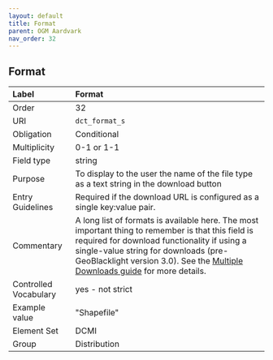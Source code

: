 ```yaml
---
layout: default
title: Format
parent: OGM Aardvark
nav_order: 32
---
```


## Format

| Label                 | Format                                                                                                                                                                                                                                                                                        |
|:----------------------|:----------------------------------------------------------------------------------------------------------------------------------------------------------------------------------------------------------------------------------------------------------------------------------------------|
| Order           | 32                                                                                                                                                                                                                                                                                            |
| URI                   | `dct_format_s`                                                                                                                                                                                                                                                                                |
| Obligation            | Conditional                                                                                                                                                                                                                                                                                   |
| Multiplicity          | 0-1 or 1-1                                                                                                                                                                                                                                                                                    |
| Field type            | string                                                                                                                                                                                                                                                                                        |
| Purpose               | To display to the user the name of the file type as a text string in the download button                                                                                                                                                                                                      |
| Entry Guidelines      | Required if the download URL is configured as a single key:value pair.                                                                                                                                                                                                                        |
| Commentary            | A long list of formats is available here. The most important thing to remember is that this field is required for download functionality if using a single-value string for downloads (pre-GeoBlacklight version 3.0). See the [Multiple Downloads guide](https://opengeometadata.org/docs/more-about-references#how-to-configure-multiple-download-links) for more details. |
| Controlled Vocabulary | yes - not strict                                                                                                                                                                                                                                                                              |
| Example value         | "Shapefile"                                                                                                                                                                                                                                                                                   |
| Element Set           | DCMI                                                                                                                                                                                                                                                                                          |
| Group                 | Distribution                                                                                                                                                                                                                                                                                  |
